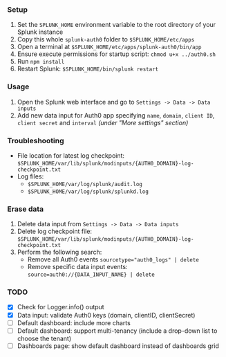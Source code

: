 ### Setup

1. Set the `SPLUNK_HOME` environment variable to the root directory of your Splunk instance
2. Copy this whole `splunk-auth0` folder to `$SPLUNK_HOME/etc/apps`
3. Open a terminal at `$SPLUNK_HOME/etc/apps/splunk-auth0/bin/app`
4. Ensure execute permissions for startup script: `chmod u+x ../auth0.sh`
4. Run `npm install`
5. Restart Splunk: `$SPLUNK_HOME/bin/splunk restart`

### Usage

1. Open the Splunk web interface and go to `Settings -> Data -> Data inputs`
2. Add new data input for Auth0 app specifying `name`, `domain`, `client ID`, `client secret` and `interval` _(under "More settings" section)_

### Troubleshooting

* File location for latest log checkpoint: `$SPLUNK_HOME/var/lib/splunk/modinputs/{AUTH0_DOMAIN}-log-checkpoint.txt`
* Log files:
	* `$SPLUNK_HOME/var/log/splunk/audit.log`
	* `$SPLUNK_HOME/var/log/splunk/splunkd.log`

### Erase data

1. Delete data input from `Settings -> Data -> Data inputs`
2. Delete log checkpoint file: `$SPLUNK_HOME/var/lib/splunk/modinputs/{AUTH0_DOMAIN}-log-checkpoint.txt`
3. Perform the following search:
	* Remove all Auth0 events `sourcetype="auth0_logs" | delete`
	* Remove specific data input events: `source=auth0://{DATA_INPUT_NAME} | delete`

### TODO

- [x] Check for Logger.info() output
- [x] Data input: validate Auth0 keys (domain, clientID, clientSecret)
- [ ] Default dashboard: include more charts
- [ ] Default dashboard: support multi-tenancy (include a drop-down list to choose the tenant)
- [ ] Dashboards page: show default dashboard instead of dashboards grid
